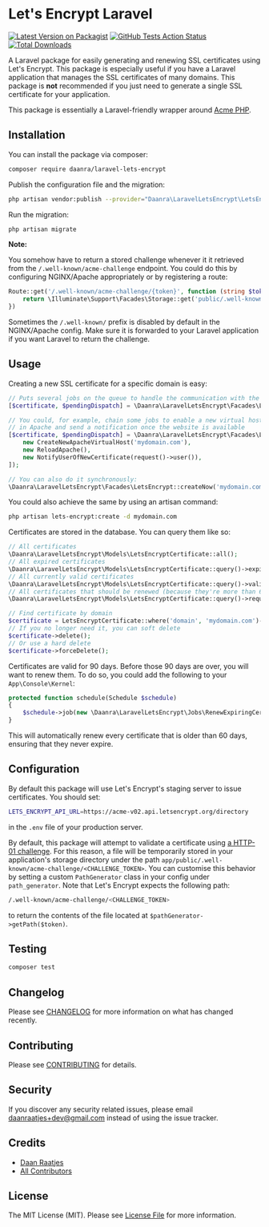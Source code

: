 # Let's Encrypt Laravel

[![Latest Version on Packagist](https://img.shields.io/packagist/v/daanra/laravel-lets-encrypt.svg?style=flat-square)](https://packagist.org/packages/daanra/laravel-lets-encrypt)
[![GitHub Tests Action Status](https://img.shields.io/github/workflow/status/daanra/laravel-lets-encrypt/run-tests?label=tests)](https://github.com/daanra/laravel-lets-encrypt/actions?query=workflow%3Arun-tests+branch%3Amaster)
[![Total Downloads](https://img.shields.io/packagist/dt/daanra/laravel-lets-encrypt.svg?style=flat-square)](https://packagist.org/packages/daanra/laravel-lets-encrypt)

A Laravel package for easily generating and renewing SSL certificates using Let's Encrypt. This package is especially useful if
you have a Laravel application that manages the SSL certificates of many domains. This package is **not** recommended if
you just need to generate a single SSL certificate for your application.

This package is essentially a Laravel-friendly wrapper around [Acme PHP](https://github.com/acmephp/acmephp). 

## Installation

You can install the package via composer:

```bash
composer require daanra/laravel-lets-encrypt
```

Publish the configuration file and the migration:

```bash
php artisan vendor:publish --provider="Daanra\LaravelLetsEncrypt\LetsEncryptServiceProvider" --tag="lets-encrypt"
```

Run the migration:
```bash
php artisan migrate
```

**Note:**

You somehow have to return a stored challenge whenever it it retrieved from the `/.well-known/acme-challenge` endpoint. You could do this by configuring NGINX/Apache appropriately or by registering a route:
```php
Route::get('/.well-known/acme-challenge/{token}', function (string $token) {
    return \Illuminate\Support\Facades\Storage::get('public/.well-known/acme-challenge/' . $token);
})
```

Sometimes the `/.well-known/` prefix is disabled by default in the NGINX/Apache config. Make sure it is forwarded to your Laravel application if you want Laravel to return the challenge.


## Usage

Creating a new SSL certificate for a specific domain is easy:
```php
// Puts several jobs on the queue to handle the communication with the lets-encrypt server
[$certificate, $pendingDispatch] = \Daanra\LaravelLetsEncrypt\Facades\LetsEncrypt::create('mydomain.com');

// You could, for example, chain some jobs to enable a new virtual host
// in Apache and send a notification once the website is available
[$certificate, $pendingDispatch] = \Daanra\LaravelLetsEncrypt\Facades\LetsEncrypt::create('mydomain.com', [
    new CreateNewApacheVirtualHost('mydomain.com'), 
    new ReloadApache(),
    new NotifyUserOfNewCertificate(request()->user()),
]);

// You can also do it synchronously:
\Daanra\LaravelLetsEncrypt\Facades\LetsEncrypt::createNow('mydomain.com');
```

You could also achieve the same by using an artisan command:
```bash
php artisan lets-encrypt:create -d mydomain.com
```

Certificates are stored in the database. You can query them like so:
```php
// All certificates
\Daanra\LaravelLetsEncrypt\Models\LetsEncryptCertificate::all();
// All expired certificates
\Daanra\LaravelLetsEncrypt\Models\LetsEncryptCertificate::query()->expired()->get();
// All currently valid certificates
\Daanra\LaravelLetsEncrypt\Models\LetsEncryptCertificate::query()->valid()->get();
// All certificates that should be renewed (because they're more than 60 days old)
\Daanra\LaravelLetsEncrypt\Models\LetsEncryptCertificate::query()->requiresRenewal()->get();

// Find certificate by domain
$certificate = LetsEncryptCertificate::where('domain', 'mydomain.com')->first();
// If you no longer need it, you can soft delete
$certificate->delete();
// Or use a hard delete
$certificate->forceDelete();
```

Certificates are valid for 90 days. Before those 90 days are over, you will want to renew them. To do so, you
could add the following to your `App\Console\Kernel`:
```php
protected function schedule(Schedule $schedule)
{
    $schedule->job(new \Daanra\LaravelLetsEncrypt\Jobs\RenewExpiringCertificates)->daily();
}
```

This will automatically renew every certificate that is older than 60 days, ensuring that they never expire.

## Configuration

By default this package will use Let's Encrypt's staging server to issue certificates. You should set: 
```bash
LETS_ENCRYPT_API_URL=https://acme-v02.api.letsencrypt.org/directory
```
in the `.env` file of your production server.


By default, this package will attempt to validate a certificate using [a HTTP-01 challenge](https://letsencrypt.org/docs/challenge-types/).
For this reason, a file will be temporarily stored in your application's storage directory under the path 
`app/public/.well-known/acme-challenge/<CHALLENGE_TOKEN>`. You can customise this behavior by setting a custom
`PathGenerator` class in your config under `path_generator`. Note that Let's Encrypt expects the following path:
```bash
/.well-known/acme-challenge/<CHALLENGE_TOKEN>
```
to return the contents of the file located at `$pathGenerator->getPath($token)`.


## Testing

``` bash
composer test
```

## Changelog

Please see [CHANGELOG](CHANGELOG.md) for more information on what has changed recently.

## Contributing

Please see [CONTRIBUTING](CONTRIBUTING.md) for details.

## Security

If you discover any security related issues, please email daanraatjes+dev@gmail.com instead of using the issue tracker.

## Credits

- [Daan Raatjes](https://github.com/Daanra)
- [All Contributors](../../contributors)

## License

The MIT License (MIT). Please see [License File](LICENSE.md) for more information.
